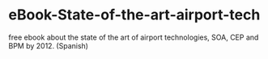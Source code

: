 # eBook-State-of-the-art-airport-tech
free ebook about the state of the art of airport technologies, SOA, CEP and BPM by 2012. (Spanish)
